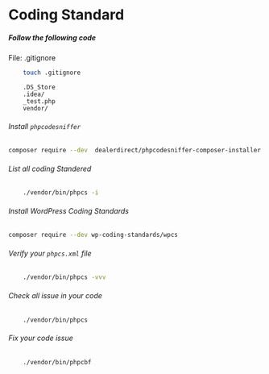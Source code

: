 
# Coding Standard 
##### Follow the following code  
File: .gitignore
```bash
    touch .gitignore
```

```text
    .DS_Store
    .idea/
    _test.php
    vendor/
```
###### Install `phpcodesniffer` 
```bash
composer require --dev  dealerdirect/phpcodesniffer-composer-installer

```

######  List all coding Standered
```bash 
    ./vendor/bin/phpcs -i
```

###### Install WordPress Coding Standards
```bash
composer require --dev wp-coding-standards/wpcs
```

######  Verify your `phpcs.xml` file 
```bash
    ./vendor/bin/phpcs -vvv
```


######  Check all issue in your code
```bash
    ./vendor/bin/phpcs
```

######  Fix your code issue
```bash
    ./vendor/bin/phpcbf
```